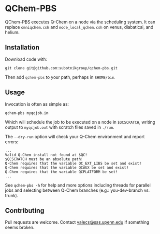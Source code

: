 # QChem-PBS

QChem-PBS executes Q-Chem on a node via the scheduling system. It can replace `omniqchem.csh` and `node_local_qchem.csh` on venus, diabatical, and helium.


## Installation
Download code with:

`git clone git@github.com:subotnikgroup/qchem-pbs.git`

Then add `qchem-pbs` to your path, perhaps in `$HOME/bin`.


## Usage
Invocation is often as simple as:

```qchem-pbs myqcjob.in```

Which will schedule the job to be executed on a node in `$QCSCRATCH`, writing output to `myqcjob.out` with scratch files saved in `./run`.

The `--dry-run` option will check your Q-Chem environment and report errors:

```qchem-pbs --dry-run -i test.in
...
Valid Q-Chem install not found at $QC!
$QCSCRATCH must be an absolute path!
Q-Chem requires that the variable QC_EXT_LIBS be set and exist!
Q-Chem requires that the variable QCAUX be set and exist!
Q-Chem requires that the variable QCPLATFORM be set!
...
```

See `qchem-pbs -h` for help and more options including threads for parallel jobs and selecting between Q-Chem branches (e.g.: you-dev-branch vs. trunk). 

## Contributing
Pull requests are welcome. Contact valecs@sas.upenn.edu if something seems broken.
